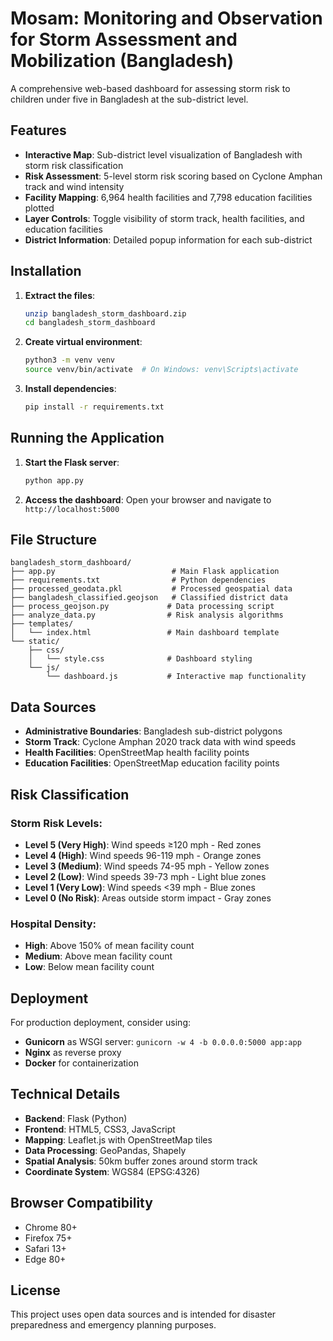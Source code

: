 # Mosam: Monitoring and Observation for Storm Assessment and Mobilization (Bangladesh)

A comprehensive web-based dashboard for assessing storm risk to children under five in Bangladesh at the sub-district level.

## Features

- **Interactive Map**: Sub-district level visualization of Bangladesh with storm risk classification
- **Risk Assessment**: 5-level storm risk scoring based on Cyclone Amphan track and wind intensity
- **Facility Mapping**: 6,964 health facilities and 7,798 education facilities plotted
- **Layer Controls**: Toggle visibility of storm track, health facilities, and education facilities
- **District Information**: Detailed popup information for each sub-district

## Installation

1. **Extract the files**:
   ```bash
   unzip bangladesh_storm_dashboard.zip
   cd bangladesh_storm_dashboard
   ```

2. **Create virtual environment**:
   ```bash
   python3 -m venv venv
   source venv/bin/activate  # On Windows: venv\Scripts\activate
   ```

3. **Install dependencies**:
   ```bash
   pip install -r requirements.txt
   ```

## Running the Application

1. **Start the Flask server**:
   ```bash
   python app.py
   ```

2. **Access the dashboard**:
   Open your browser and navigate to `http://localhost:5000`

## File Structure

```
bangladesh_storm_dashboard/
├── app.py                          # Main Flask application
├── requirements.txt                # Python dependencies
├── processed_geodata.pkl           # Processed geospatial data
├── bangladesh_classified.geojson   # Classified district data
├── process_geojson.py             # Data processing script
├── analyze_data.py                # Risk analysis algorithms
├── templates/
│   └── index.html                 # Main dashboard template
└── static/
    ├── css/
    │   └── style.css              # Dashboard styling
    └── js/
        └── dashboard.js           # Interactive map functionality
```

## Data Sources

- **Administrative Boundaries**: Bangladesh sub-district polygons
- **Storm Track**: Cyclone Amphan 2020 track data with wind speeds
- **Health Facilities**: OpenStreetMap health facility points
- **Education Facilities**: OpenStreetMap education facility points

## Risk Classification

### Storm Risk Levels:
- **Level 5 (Very High)**: Wind speeds ≥120 mph - Red zones
- **Level 4 (High)**: Wind speeds 96-119 mph - Orange zones  
- **Level 3 (Medium)**: Wind speeds 74-95 mph - Yellow zones
- **Level 2 (Low)**: Wind speeds 39-73 mph - Light blue zones
- **Level 1 (Very Low)**: Wind speeds <39 mph - Blue zones
- **Level 0 (No Risk)**: Areas outside storm impact - Gray zones

### Hospital Density:
- **High**: Above 150% of mean facility count
- **Medium**: Above mean facility count
- **Low**: Below mean facility count

## Deployment

For production deployment, consider using:
- **Gunicorn** as WSGI server: `gunicorn -w 4 -b 0.0.0.0:5000 app:app`
- **Nginx** as reverse proxy
- **Docker** for containerization

## Technical Details

- **Backend**: Flask (Python)
- **Frontend**: HTML5, CSS3, JavaScript
- **Mapping**: Leaflet.js with OpenStreetMap tiles
- **Data Processing**: GeoPandas, Shapely
- **Spatial Analysis**: 50km buffer zones around storm track
- **Coordinate System**: WGS84 (EPSG:4326)

## Browser Compatibility

- Chrome 80+
- Firefox 75+
- Safari 13+
- Edge 80+

## License

This project uses open data sources and is intended for disaster preparedness and emergency planning purposes.

